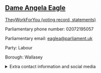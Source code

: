 ## <a href="https://members.parliament.uk/member/491/contact">Dame Angela Eagle</a>

<a href="https://www.theyworkforyou.com/mp/10182/angela_eagle/wallasey">TheyWorkForYou (voting record, statements)</a> 

Parliamentary phone number: 02072195057 

Parliamentary email: eaglea@parliament.uk 

Party: Labour 

Borough: Wallasey 

<details><summary>Extra contact information and social media</summary> 
<li>Website: http://www.angelaeagle.co.uk/</li>
<li>Twitter: https://twitter.com/angelaeagle</li>
<li>Constituency office phone number: 01516371979</li>
<li>Constituency office email:</li>
<li>Facebook:</li>
<li>Instagram:</li>
<li>Youtube:</li>
<li>Linkedin:</li>
<li>Government department phone number:</li>
<li>Government department email:</li>
<li>Threads:</li>
<li>Party office phone number:</li>
<li>Party office email:</li>
<li>Tiktok:</li>
</details>